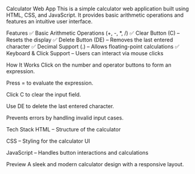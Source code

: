 Calculator Web App
This is a simple calculator web application built using HTML, CSS, and JavaScript. It provides basic arithmetic operations and features an intuitive user interface.

Features
✅ Basic Arithmetic Operations (+, -, *, /)
✅ Clear Button (C) – Resets the display
✅ Delete Button (DE) – Removes the last entered character
✅ Decimal Support (.) – Allows floating-point calculations
✅ Keyboard & Click Support – Users can interact via mouse clicks

How It Works
Click on the number and operator buttons to form an expression.

Press = to evaluate the expression.

Click C to clear the input field.

Use DE to delete the last entered character.

Prevents errors by handling invalid input cases.

Tech Stack
HTML – Structure of the calculator

CSS – Styling for the calculator UI

JavaScript – Handles button interactions and calculations

Preview
A sleek and modern calculator design with a responsive layout.
